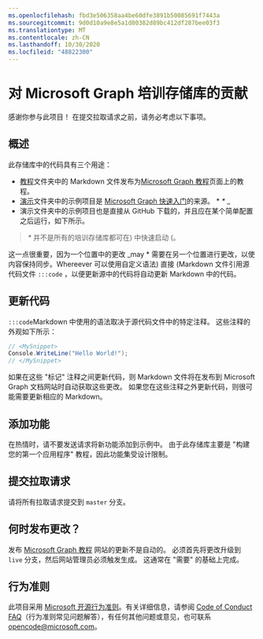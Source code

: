 ```yaml
---
ms.openlocfilehash: fbd3e506358aa4be60dfe3891b50085691f7443a
ms.sourcegitcommit: 9d0d10a9e8e5a1d80382d89bc412df287bee03f3
ms.translationtype: MT
ms.contentlocale: zh-CN
ms.lasthandoff: 10/30/2020
ms.locfileid: "48822300"
---
```

# <a name="contributing-to-microsoft-graph-training-repositories"></a>对 Microsoft Graph 培训存储库的贡献

感谢你参与此项目！ 在提交拉取请求之前，请务必考虑以下事项。

## <a name="overview"></a>概述

此存储库中的代码具有三个用途：

- [教程](/tutorial)文件夹中的 Markdown 文件发布为[Microsoft Graph 教程](https://docs.microsoft.com/graph/tutorials)页面上的教程。
- [演示](/demo)文件夹中的示例项目是 [Microsoft Graph 快速入门](https://developer.microsoft.com/graph/quick-start)的来源。 * *\** _
- 演示文件夹中的示例项目也是直接从 GitHub 下载的，并且应在某个简单配置之后运行，如下所示。

> _*\**_ 并不是所有的培训存储库都可在) 中快速启动 (。

这一点很重要，因为一个位置中的更改 _may * 需要在另一个位置进行更改，以使内容保持同步。Whereever 可以使用自定义语法) 直接 (Markdown 文件引用源代码文件 `:::code` ，以便更新源中的代码将自动更新 Markdown 中的代码。

## <a name="updating-code"></a>更新代码

`:::code`Markdown 中使用的语法取决于源代码文件中的特定注释。 这些注释的外观如下所示：

```csharp
// <MySnippet>
Console.WriteLine("Hello World!");
// </MySnippet>
```

如果在这些 "标记" 注释之间更新代码，则 Markdown 文件将在发布到 Microsoft Graph 文档网站时自动获取这些更改。 如果您在这些注释之外更新代码，则很可能需要更新相应的 Markdown。

## <a name="adding-features"></a>添加功能

在热情时，请不要发送请求将新功能添加到示例中。 由于此存储库主要是 "构建您的第一个应用程序" 教程，因此功能集受设计限制。

## <a name="submitting-pull-requests"></a>提交拉取请求

请将所有拉取请求提交到 `master` 分支。

## <a name="when-do-changes-get-published"></a>何时发布更改？

发布 [Microsoft Graph 教程](https://docs.microsoft.com/graph/tutorials) 网站的更新不是自动的。 必须首先将更改升级到 `live` 分支，然后网站管理员必须触发生成。 这通常在 "需要" 的基础上完成。

## <a name="code-of-conduct"></a>行为准则

此项目采用 [Microsoft 开源行为准则](https://opensource.microsoft.com/codeofconduct/)。有关详细信息，请参阅 [Code of Conduct FAQ](https://opensource.microsoft.com/codeofconduct/faq/)（行为准则常见问题解答），有任何其他问题或意见，也可联系 [opencode@microsoft.com](mailto:opencode@microsoft.com)。
